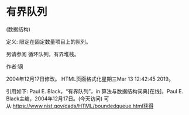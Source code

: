 # 有界队列


(数据结构)



定义:
限定在固定数量项目上的队列。



另请参阅
循环队列，有界堆栈。


作者:钢







2004年12月17日修改。
HTML页面格式化星期三Mar 13 12:42:45 2019。



引用如下:
Paul E. Black，“有界队列”，in
算法与数据结构词典[在线]，Paul E. Black主编，2004年12月17日。(今天访问)
可从:https://www.nist.gov/dads/HTML/boundedqueue.html获得